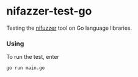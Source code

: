 # nifazzer-test-go
Testing the [nifuzzer](https://github.com/inechakhin/nifazzer) tool on Go language libraries.
### Using
To run the test, enter
```
go run main.go
```